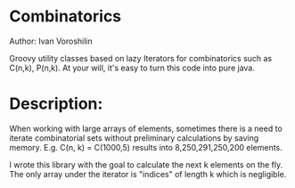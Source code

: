 Combinatorics
=============
Author: Ivan Voroshilin

Groovy utility classes based on lazy Iterators for combinatorics such as C(n,k), P(n,k).
At your will, it's easy to turn this code into pure java.

Description:
=============
When working with large arrays of elements, sometimes there is a need to iterate combinatorial sets without preliminary calculations by saving memory. E.g. C(n, k) = C(1000,5) results into 8,250,291,250,200 elements.

I wrote this library with the goal to calculate the next k elements on the fly. The only array under the iterator is "indices" of length k which is negligible.
